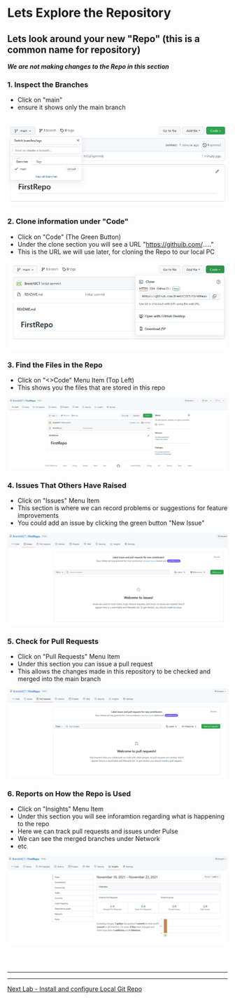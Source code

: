 # Lets Explore the Repository

## Lets look around your new "Repo" (this is a common name for repository)

***We are not making changes to the Repo in this section***

### 1. Inspect the Branches
- Click on "main"
- ensure it shows only the main branch

![GitHub Signup page](Pics/git20.jpg)
---

### 2. Clone information under "Code"
- Click on "Code" (The Green Button)
- Under the clone section you will see a URL "https://githuib.com/....."
- This is the URL we will use later, for cloning the Repo to our local PC

![GitHub Signup page](Pics/git21.jpg)

### 3. Find the Files in the Repo
- Click on "<>Code" Menu Item (Top Left)
- This shows you the files that are stored in this repo

![GitHub Signup page](Pics/git22.jpg)

### 4. Issues That Others Have Raised
- Click on "Issues" Menu Item
- This section is where we can record problems or suggestions for feature improvements
- You could add an issue by clicking the green button "New Issue" 

![GitHub Signup page](Pics/git23.jpg)

### 5. Check for Pull Requests
- Click on "Pull Requests" Menu Item
- Under this section you can issue a pull request
- This allows the changes made in this repository to be checked and merged into the main branch

![GitHub Signup page](Pics/git24.jpg)

### 6. Reports on How the Repo is Used
- Click on "Insights" Menu Item
- Under this section you will see inforamtion regarding what is happening to the repo 
- Here we can track pull requests and issues under Pulse
- We can see the merged branches under Network
- etc

![GitHub Signup page](Pics/git25.jpg)

<br>
<br>

---
---

[Next Lab - Install and configure Local Git Repo](InstallLocalGit.md#installing-and-configuring-git-on-your-local-computer)

